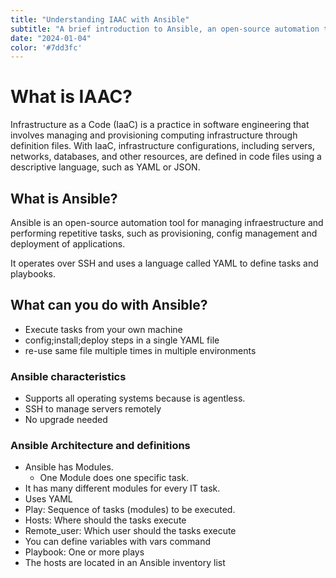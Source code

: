 ```yaml
---
title: "Understanding IAAC with Ansible"
subtitle: "A brief introduction to Ansible, an open-source automation tool for managing infraestructure."
date: "2024-01-04"
color: '#7dd3fc'
---
```


# What is IAAC?

Infrastructure as a Code (IaaC) is a practice in software engineering that involves managing and provisioning computing infrastructure through definition files. With IaaC, infrastructure configurations, including servers, networks, databases, and other resources, are defined in code files using a descriptive language, such as YAML or JSON.

## What is Ansible?

Ansible is an open-source automation tool for managing infraestructure and performing repetitive tasks, such as provisioning, config management and deployment of applications.

It operates over SSH and uses a language called YAML to define tasks and playbooks.

## What can you do with Ansible?

- Execute tasks from your own machine
- config;install;deploy steps in a single YAML file
- re-use same file multiple times in multiple environments

### Ansible characteristics
- Supports all operating systems because is agentless.
- SSH to manage servers remotely
- No upgrade needed

### Ansible Architecture and definitions
- Ansible has Modules.
    - One Module does one specific task.
- It has many different modules for every IT task.
- Uses YAML
- Play: Sequence of tasks (modules) to be executed. 
- Hosts: Where should the tasks execute
- Remote_user: Which user should the tasks execute
- You can define variables with vars command
- Playbook: One or more plays
- The hosts are located in an Ansible inventory list